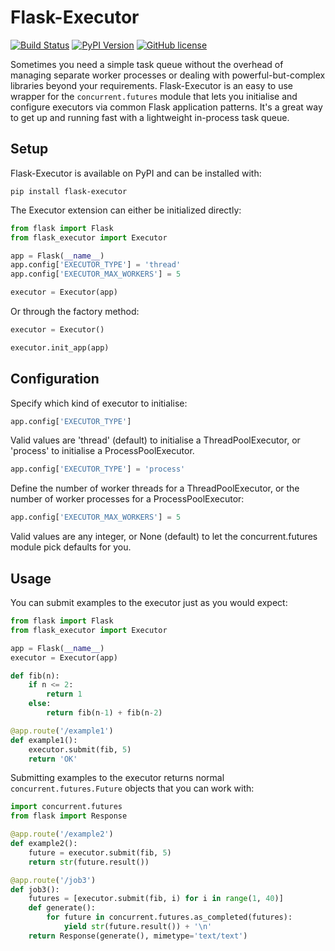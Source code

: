 Flask-Executor
==============

[![Build Status](https://travis-ci.org/dchevell/flask-executor.svg?branch=master)](https://travis-ci.org/dchevell/flask-executor)
[![PyPI Version](https://img.shields.io/pypi/v/Flask-Executor.svg)](https://pypi.python.org/pypi/Flask-Executor)
[![GitHub license](https://img.shields.io/github/license/dchevell/flask-executor.svg)](https://github.com/dchevell/flask-executor/blob/master/LICENSE)

Sometimes you need a simple task queue without the overhead of managing separate worker processes or dealing with powerful-but-complex libraries beyond your requirements. Flask-Executor is an easy to use wrapper for the `concurrent.futures` module that lets you initialise and configure executors via common Flask application patterns. It's a great way to get up and running fast with a lightweight in-process task queue.


Setup
-----

Flask-Executor is available on PyPI and can be installed with:

    pip install flask-executor

The Executor extension can either be initialized directly:

```python
from flask import Flask
from flask_executor import Executor

app = Flask(__name__)
app.config['EXECUTOR_TYPE'] = 'thread'
app.config['EXECUTOR_MAX_WORKERS'] = 5

executor = Executor(app)
```

Or through the factory method:

```python
executor = Executor()

executor.init_app(app)
```


Configuration
-----

Specify which kind of executor to initialise:

```python
app.config['EXECUTOR_TYPE']
```
Valid values are 'thread' (default) to initialise a ThreadPoolExecutor, or 'process' to initialise a ProcessPoolExecutor.

```python
app.config['EXECUTOR_TYPE'] = 'process'
```

Define the number of worker threads for a ThreadPoolExecutor, or the number of worker processes for a ProcessPoolExecutor:

```python
app.config['EXECUTOR_MAX_WORKERS'] = 5
```
Valid values are any integer, or None (default) to let the concurrent.futures module pick defaults for you.


Usage
-----

You can submit examples to the executor just as you would expect:

```python
from flask import Flask
from flask_executor import Executor

app = Flask(__name__)
executor = Executor(app)

def fib(n):
    if n <= 2:
        return 1
    else:
        return fib(n-1) + fib(n-2)

@app.route('/example1')
def example1():
    executor.submit(fib, 5)
    return 'OK'
```

Submitting examples to the executor returns normal `concurrent.futures.Future` objects that you can work with:

```python
import concurrent.futures
from flask import Response

@app.route('/example2')
def example2():
    future = executor.submit(fib, 5)
    return str(future.result())

@app.route('/job3')
def job3():
    futures = [executor.submit(fib, i) for i in range(1, 40)]
    def generate():
        for future in concurrent.futures.as_completed(futures):
            yield str(future.result()) + '\n'
    return Response(generate(), mimetype='text/text')
```

